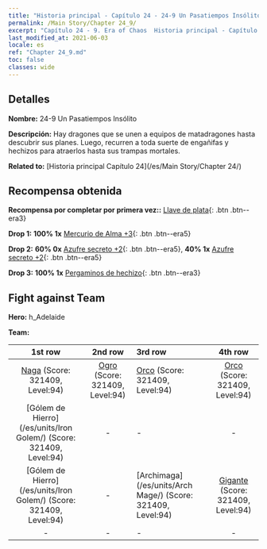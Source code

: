 ```yaml
---
title: "Historia principal - Capítulo 24 - 24-9 Un Pasatiempos Insólito"
permalink: /Main Story/Chapter 24_9/
excerpt: "Capítulo 24 - 9. Era of Chaos  Historia principal - Capítulo 24_9. 24-9 Un Pasatiempos Insólito"
last_modified_at: 2021-06-03
locale: es
ref: "Chapter 24_9.md"
toc: false
classes: wide
---
```


## Detalles

 **Nombre:** 24-9 Un Pasatiempos Insólito

 **Descripción:** Hay dragones que se unen a equipos de matadragones hasta descubrir sus planes. Luego, recurren a toda suerte de engañifas y hechizos para atraerlos hasta sus trampas mortales.

 **Related to:** [Historia principal Capítulo 24](/es/Main Story/Chapter 24/)

## Recompensa obtenida

 **Recompensa por completar por primera vez::** [Llave de plata](/ItemsES/con_693/){: .btn .btn--era3}

 **Drop 1:** **100% 1x** [Mercurio de Alma +3](/ItemsES/mat_84/){: .btn .btn--era5}

 **Drop 2:** **60% 0x** [Azufre secreto +2](/ItemsES/mat_78/){: .btn .btn--era5}, **40% 1x** [Azufre secreto +2](/ItemsES/mat_78/){: .btn .btn--era5}

 **Drop 3:** **100% 1x** [Pergaminos de hechizo](/ItemsES/con_694/){: .btn .btn--era3}


## Fight against Team
 **Hero:** h_Adelaide

 **Team:**


  | 1st row | 2nd row | 3rd row | 4th row |
  |:----:|:----:|:----|:----:|
  | [Naga](/es/units/Naga/) (Score: 321409, Level:94)  | [Ogro](/es/units/Ogre/) (Score: 321409, Level:94)  | [Orco](/es/units/Orc/) (Score: 321409, Level:94)  | [Orco](/es/units/Orc/) (Score: 321409, Level:94)  |
  | [Gólem de Hierro](/es/units/Iron Golem/) (Score: 321409, Level:94)  | - | - | - |
  | [Gólem de Hierro](/es/units/Iron Golem/) (Score: 321409, Level:94)  | - | [Archimaga](/es/units/Arch Mage/) (Score: 321409, Level:94)  | [Gigante](/es/units/Giant/) (Score: 321409, Level:94)  |
  | - | - | - | - |


